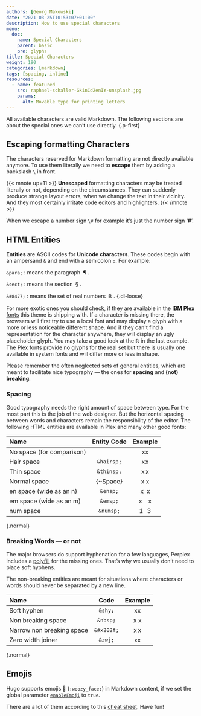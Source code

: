 ```yaml
---
authors: [Georg Makowski]
date: "2021-03-25T10:53:07+01:00"
description: How to use special characters
menu:
  doc:
    name: Special Characters
    parent: basic
    pre: glyphs
title: Special Characters
weight: 190
categories: [markdown]
tags: [spacing, inline]
resources:
  - name: featured
    src: raphael-schaller-GkinCd2enIY-unsplash.jpg
    params:
      alt: Movable type for printing letters
---
```


All available characters are valid Markdown. The following sections are about the special ones we can’t use directly.
{.p-first} <!--more-->


## Escaping formatting Characters

The characters reserved for Markdown formatting are not directly available anymore. To use them literally we need to **escape** them by adding a backslash `\` in front.

{{< mnote up=11 >}}
**Unescaped** formatting characters may be treated literally or not, depending on the circumstances. They can suddenly produce strange layout errors, when we change the text in their vicinity. And they most certainly irritate code editors and highlighters.
{{< /mnote >}}

When we escape a number sign `\#` for example it’s just the number sign ‘**\#**’.

## HTML Entities

**Entities** are ASCII codes for **Unicode characters**. These codes begin with an ampersand `&` and end with a semicolon `;`. For example:

`&para;` 
: means the paragraph&ensp;&para;&nbsp;.

`&sect;` 
: means the section&ensp;&sect;&nbsp;.

`&#8477;` 
: means the set of real numbers&ensp;&#8477;&nbsp;.
{.dl-loose}

 For more exotic ones you should check, if they are available in the [**IBM Plex** fonts][plexspec] this theme is shipping with. If a character is missing there, the browsers will first try to use a local font and may display a glyph with a more or less noticeable different shape. And if they can't find a representation for the character anywhere, they will display an ugly placeholder glyph. You may take a good look at the &#8477; in the last example. The Plex fonts provide no glyphs for the real set but there is usually one available in system fonts and will differ more or less in shape.

Please remember the often neglected sets of general entities, which are meant to facilitate nice typography — the ones for **spacing** and **(not) breaking**.

### Spacing

Good typography needs the right amount of space between type. For the most part this is the job of the web designer. But the horizontal spacing between words and characters remain the responsibility of the editor. The following HTML entities are available in Plex and many other good fonts:

| Name                    | Entity Code |  Example   |
|:------------------------|:-----------:|:----------:|
| No space (for comparison) |             |     xx     |
| Hair space              | `&hairsp;`  | x&hairsp;x |
| Thin space              | `&thinsp;`  | x&thinsp;x |
| Normal space            |  {~Space}   |    x x     |
| en space (wide as an n) |  `&ensp;`   |  x&ensp;x  |
| em space (wide as an m) |  `&emsp;`   |  x&emsp;x  |
| num space               |  `&numsp;`  | 1&numsp;3  |
{.normal}

### Breaking Words — or not

The major browsers do support hyphenation for a few languages, Perplex includes a [polyfill][hy] for the missing ones. That’s why we usually don’t need to place soft hyphens.

The non-breaking entities are meant for situations where characters or words should never be separated by a new line.

| Name                      |    Code    |  Example   |
|:--------------------------|:----------:|:----------:|
| Soft hyphen               |   `&shy;`  |  x&shy;x   |
| Non breaking space        |  `&nbsp;`  |  x&nbsp;x  |
| Narrow non breaking space | `&#x202f;` | x&#x202f;x |
| Zero width joiner         | `&zwj;`    | x&zwj;x    |
{.normal}

## Emojis

Hugo supports emojis :woozy_face: (`:‍woozy_face:`) in Markdown content, if we set the global parameter [`enableEmoji`][he] to `true`. 

There are a lot of them according to this [cheat sheet](https://www.webfx.com/tools/emoji-cheat-sheet/). Have fun!

[plexspec]: https://ibm.com/plex/specs

[hy]: https://github.com/mnater/Hyphenopoly

[he]: https://gohugo.io/getting-started/configuration/#enableemoji
